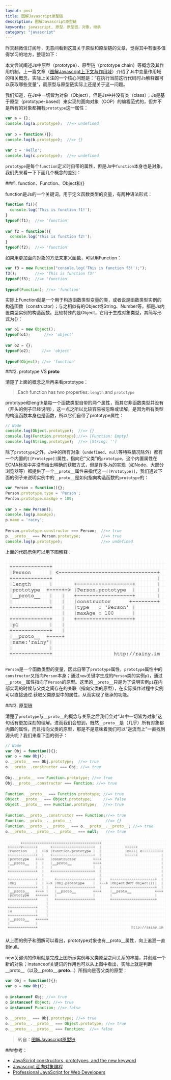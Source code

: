 ```yaml
---
layout: post
title: 图解Javascript原型链
description: 图解Javascript原型链
keywords: javascript, 原型，原型链，对象，继承
category: "javascript"
---
```


昨天翻微信订阅号，无意间看到这篇关于原型和原型链的文章，觉得其中有很多值得学习的地方，整理如下：

本文尝试阐述Js中原型（prototype）、原型链（prototype chain）等概念及其作用机制。上一篇文章（<a href="http://blog.rainy.im/2015/07/20/prototype-chain-in-js/" target="_blank" title="">图解Javascript上下文与作用域</a>）介绍了Js中变量作用域的相关概念，实际上关注的一个核心问题是：“在执行当前这行代码时Js解释器可以获取哪些变量”，而原型与原型链实际上还是关于这一问题。

我们知道，在Js中一切皆为对象（Object），但是Js中并没有类（class）；Js是基于原型（prototype-based）来实现的面向对象（OOP）的编程范式的，但并不是所有的对象都拥有`prototype`这一属性：

<!-- more -->

```js
var a = {};  
console.log(a.prototype);  //=> undefined

var b = function(){};  
console.log(b.prototype);  //=> {}

var c = 'Hello';  
console.log(c.prototype);  //=> undefined  
```

`prototype`是每个`function`定义时自带的属性，但是Js中`function`本身也是对象，我们先来看一下下面几个概念的差别：

###1. function、Function、Object和{}

function是Js的一个关键词，用于定义函数类型的变量，有两种语法形式：

```js
function f1(){  
  console.log('This is function f1!');
}
typeof(f1);  //=> 'function'

var f2 = function(){  
  console.log('This is function f2!');
}
typeof(f2);  //=> 'function'  
```

如果用更加面向对象的方法来定义函数，可以用Function：

```js
var f3 = new Function("console.log('This is function f3!');");  
f3();        //=> 'This is function f3!'  
typeof(f3);  //=> 'function'

typeof(Function); //=> 'function'  
```

实际上Function就是一个用于构造函数类型变量的类，或者说是函数类型实例的构造函数（constructor）；与之相似有的Object或String、Number等，都是Js内置类型实例的构造函数。比较特殊的是Object，它用于生成对象类型，其简写形式为{}：

```js
var o1 = new Object();  
typeof(o1);      //=> 'object'

var o2 = {};  
typeof(o2);     //=> 'object'

typeof(Object); //=> 'function'  
```

###2. prototype VS __proto__

清楚了上面的概念之后再来看prototype：

> Each function has two properties: `length` and `prototype`

prototype和length是每一个函数类型自带的两个属性，而其它非函数类型并没有（开头的例子已经说明），这一点之所以比较容易被忽略或误解，是因为所有类型的构造函数本身也是函数，所以它们自带了prototype属性：

```js
// Node
console.log(Object.prototype);  //=> {}  
console.log(Function.prototype);//=> [Function: Empty]  
console.log(String.prototype);  //=> [String: '']  
```

除了`prototype`之外，Js中的所有对象（`undefined`、`null`等特殊情况除外）都有一个内置的`[[Prototype]]`属性，指向它“父类”的`prototype`，这个内置属性在ECMA标准中并没有给出明确的获取方式，但是许多Js的实现（如Node、大部分浏览器等）都提供了一个`__proto__`属性来指代这一`[[Prototype]]`，我们通过下面的例子来说明实例中的`__proto__`是如何指向构造函数的`prototype`的：

```js
var Person = function(){};  
Person.prototype.type = 'Person';  
Person.prototype.maxAge = 100;

var p = new Person();  
console.log(p.maxAge);  
p.name = 'rainy';

Person.prototype.constructor === Person;  //=> true  
p.__proto__ === Person.prototype;         //=> true  
console.log(p.prototype);                 //=> undefined  
```

上面的代码示例可以用下图解释：

<img src="/static/images/img/js-proto.jpg" style="width: 600px;" alt="">

`Person`是一个函数类型的变量，因此自带了`prototype`属性，`prototype`属性中的`constructor`又指向`Person`本身；通过`new`关键字生成的`Person`类的实例`p1`，通过`__proto__`属性指向了`Person`的原型。这里的`__proto__`只是为了说明实例`p1`在内部实现的时候与父类之间存在的关联（指向父类的原型），在实际操作过程中实例可以直接通过.获取父类原型中的属性，从而实现了继承的功能。

###3. 原型链

清楚了`prototype`与`__proto__`的概念与关系之后我们会对“Js中一切皆为对象”这句话有更加深刻的理解。进而我们会想到，既然`__proto__`是（几乎）所有对象都内置的属性，而且指向父类的原型，那是不是意味着我们可以“逆流而上”一直找到源头呢？我们来看下面的例子：

```js
// Node
var Obj = function(){};  
var o = new Obj();  
o.__proto__ === Obj.prototype;  //=> true  
o.__proto__.constructor === Obj; //=> true

Obj.__proto__ === Function.prototype; //=> true  
Obj.__proto__.constructor === Function; //=> true

Function.__proto__ === Function.prototype; //=> true  
Object.__proto__ === Object.prototype;     //=> false  
Object.__proto__ === Function.prototype;   //=> true

Function.__proto__.constructor === Function;//=> true  
Function.__proto__.__proto__;               //=> {}  
Function.__proto__.__proto__ === o.__proto__.__proto__; //=> true  
o.__proto__.__proto__.__proto__ === null;   //=> true  
```

<img src="/static/images/img/js-prototype-chain.jpg" style="width: 600px;" alt="">

从上面的例子和图解可以看出，prototype对象也有__proto__属性，向上追溯一直到null。

new关键词的作用就是完成上图所示实例与父类原型之间关系的串接，并创建一个新的对象；instanceof关键词的作用也可以从上图中看出，实际上就是判断__proto__（以及__proto__.__proto__...）所指向是否父类的原型：

```js
var Obj = function(){};  
var o = new Obj();

o instanceof Obj; //=> true  
o instanceof Object; //=> true  
o instanceof Function; //=> false

o.__proto__ === Obj.prototype; //=> true  
o.__proto__.__proto__ === Object.prototype; //=> true  
o.__proto__.__proto__ === Function;  //=> false  
```

> 转自：<a href="http://blog.rainy.im/2015/07/20/prototype-chain-in-js/" target="_blank" title="">图解Javascript原型链</a>

###参考：

- <a rel="nofollow" href="http://pivotallabs.com/javascript-constructors-prototypes-and-the-new-keyword/" target="_blank" title="">JavaScript constructors, prototypes, and the new keyword</a>
- <a rel="nofollow" href="http://www.ruanyifeng.com/blog/2010/05/object-oriented_javascript_encapsulation.html" target="_blank" title="">Javascript 面向对象编程</a>
- <a rel="nofollow" href="http://book.douban.com/subject/7157249/" target="_blank" title="">Professional JavaScript for Web Developers</a>